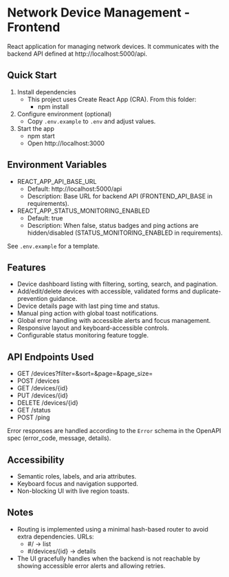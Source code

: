 # Network Device Management - Frontend

React application for managing network devices. It communicates with the backend API defined at http://localhost:5000/api.

## Quick Start

1. Install dependencies
   - This project uses Create React App (CRA). From this folder:
     - npm install
2. Configure environment (optional)
   - Copy `.env.example` to `.env` and adjust values.
3. Start the app
   - npm start
   - Open http://localhost:3000

## Environment Variables

- REACT_APP_API_BASE_URL
  - Default: http://localhost:5000/api
  - Description: Base URL for backend API (FRONTEND_API_BASE in requirements).
- REACT_APP_STATUS_MONITORING_ENABLED
  - Default: true
  - Description: When false, status badges and ping actions are hidden/disabled (STATUS_MONITORING_ENABLED in requirements).

See `.env.example` for a template.

## Features

- Device dashboard listing with filtering, sorting, search, and pagination.
- Add/edit/delete devices with accessible, validated forms and duplicate-prevention guidance.
- Device details page with last ping time and status.
- Manual ping action with global toast notifications.
- Global error handling with accessible alerts and focus management.
- Responsive layout and keyboard-accessible controls.
- Configurable status monitoring feature toggle.

## API Endpoints Used

- GET /devices?filter=&sort=&page=&page_size=
- POST /devices
- GET /devices/{id}
- PUT /devices/{id}
- DELETE /devices/{id}
- GET /status
- POST /ping

Error responses are handled according to the `Error` schema in the OpenAPI spec (error_code, message, details).

## Accessibility

- Semantic roles, labels, and aria attributes.
- Keyboard focus and navigation supported.
- Non-blocking UI with live region toasts.

## Notes

- Routing is implemented using a minimal hash-based router to avoid extra dependencies. URLs:
  - #/ -> list
  - #/devices/{id} -> details
- The UI gracefully handles when the backend is not reachable by showing accessible error alerts and allowing retries.
